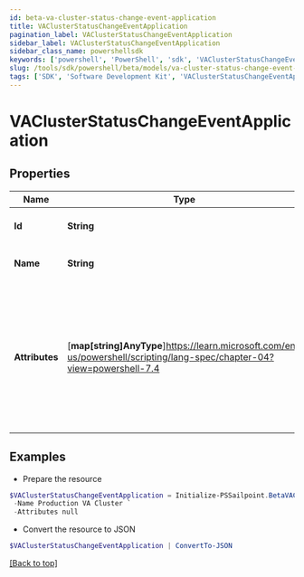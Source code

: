 ```yaml
---
id: beta-va-cluster-status-change-event-application
title: VAClusterStatusChangeEventApplication
pagination_label: VAClusterStatusChangeEventApplication
sidebar_label: VAClusterStatusChangeEventApplication
sidebar_class_name: powershellsdk
keywords: ['powershell', 'PowerShell', 'sdk', 'VAClusterStatusChangeEventApplication', 'BetaVAClusterStatusChangeEventApplication'] 
slug: /tools/sdk/powershell/beta/models/va-cluster-status-change-event-application
tags: ['SDK', 'Software Development Kit', 'VAClusterStatusChangeEventApplication', 'BetaVAClusterStatusChangeEventApplication']
---
```



# VAClusterStatusChangeEventApplication

## Properties

Name | Type | Description | Notes
------------ | ------------- | ------------- | -------------
**Id** | **String** | The GUID of the application | [required]
**Name** | **String** | The name of the application | [required]
**Attributes** | [**map[string]AnyType**]https://learn.microsoft.com/en-us/powershell/scripting/lang-spec/chapter-04?view=powershell-7.4 | Custom map of attributes for a source.  This will only be populated if type is `SOURCE` and the source has a proxy. | [required]

## Examples

- Prepare the resource
```powershell
$VAClusterStatusChangeEventApplication = Initialize-PSSailpoint.BetaVAClusterStatusChangeEventApplication  -Id 2c9180866166b5b0016167c32ef31a66 `
 -Name Production VA Cluster `
 -Attributes null
```

- Convert the resource to JSON
```powershell
$VAClusterStatusChangeEventApplication | ConvertTo-JSON
```


[[Back to top]](#) 

